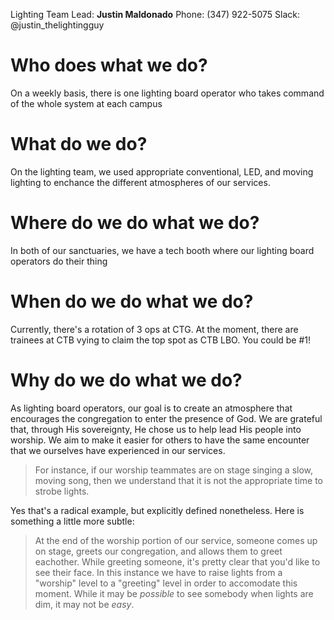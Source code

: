 <!-- TITLE: Who, what, where, when, and why? -->
<!-- SUBTITLE: As a Lighting Board Operator, you are expected to create an environment that enhances the experience of our congregation -->

Lighting Team Lead:
**Justin Maldonado**
Phone: (347) 922-5075
Slack: @justin_thelightingguy
# Who does what we do?
On a weekly basis, there is one lighting board operator who takes command of the whole system at each campus
# What do we do?
On the lighting team, we used appropriate conventional, LED, and moving lighting to enchance the different atmospheres of our services.
# Where do we do what we do?
In both of our sanctuaries, we have a tech booth where our lighting board operators do their thing
# When do we do what we do?
Currently, there's a rotation of 3 ops at CTG.
At the moment, there are trainees at CTB vying to claim the top spot as CTB LBO. You could be #1!
# Why do we do what we do?
As lighting board operators, our goal is to create an atmosphere that encourages the congregation to enter the presence of God. We are grateful that, through His sovereignty, He chose us to help lead His people into worship. We aim to make it easier for others to have the same encounter that we ourselves have experienced in our services.
> For instance, if our worship teammates are on stage singing a slow, moving song, then we understand that it is not the appropriate time to strobe lights. 

Yes that's a radical example, but explicitly defined nonetheless. Here is something a little more subtle:
> At the end of the worship portion of our service, someone comes up on stage, greets our congregation, and allows them to greet eachother. While greeting someone, it's pretty clear that you'd like to see their face. In this instance we have to raise lights from a "worship" level to a "greeting" level in order to accomodate this moment. While it may be *possible* to see somebody when lights are dim, it may not be *easy*.

